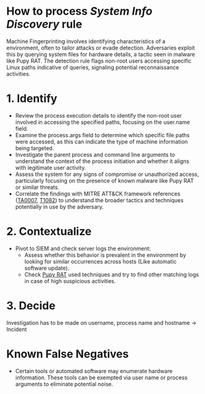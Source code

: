 # How to process *System Info Discovery* rule
Machine Fingerprinting involves identifying characteristics of a environment, often to tailor attacks or evade detection. Adversaries exploit this by querying system files for hardware details, a tactic seen in malware like Pupy RAT. The detection rule flags non-root users accessing specific Linux paths indicative of queries, signaling potential reconnaissance activities.

# 1. Identify
- Review the process execution details to identify the non-root user involved in accessing the specified paths, focusing on the user.name field.
- Examine the process.args field to determine which specific file paths were accessed, as this can indicate the type of machine information being targeted.
- Investigate the parent process and command line arguments to understand the context of the process initiation and whether it aligns with legitimate user activity.
- Assess the system for any signs of compromise or unauthorized access, particularly focusing on the presence of known malware like Pupy RAT or similar threats.
- Correlate the findings with MITRE ATT&CK framework references ([TA0007](https://attack.mitre.org/tactics/TA0007/), [T1082](https://attack.mitre.org/techniques/T1082/)) to understand the broader tactics and techniques potentially in use by the adversary.

# 2. Contextualize
- Pivot to SIEM and check server logs the environment:
	- Assess whether this behavior is prevalent in the environment by looking for similar occurrences across hosts (Like automatic software update).
	- Check [Pupy RAT](https://attack.mitre.org/software/S0192/) used techniques and try to find other matching logs in case of high suspicious activities.

# 3. Decide
Investigation has to be made on username, process name and hostname &rarr; Incident

# Known False Negatives
- Certain tools or automated software may enumerate hardware information. These tools can be exempted via user name or process arguments to eliminate potential noise.
